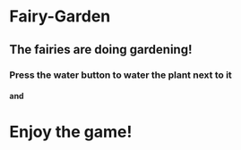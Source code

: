 
# Fairy-Garden
## The fairies are doing gardening!
### Press the water button to water the plant next to it
#### and
# Enjoy the game!
